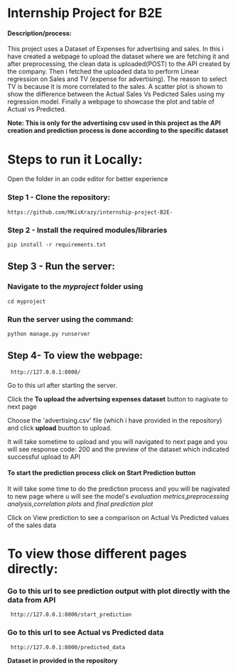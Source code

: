 # Internship Project for B2E

#### Description/process:
This project uses a Dataset of Expenses for advertising and sales.
In this i have created a webpage to upload the dataset where we are fetching it and after preprocessing, the clean data is uploaded(POST) to the API created by the company.
Then i fetched the uploaded data to perform Linear regression on Sales and TV (expense for advertising). 
The reason to select TV is because it is more correlated to the sales.
A scatter plot is shown to show the difference between the Actual Sales Vs Pedicted Sales using my regression model.
Finally a webpage to showcase the plot and table of Actual vs Predicted.

**Note: This is only for the advertising csv used in this project as the API creation and prediction process is done according to the specific dataset**

# Steps to run it Locally:
Open the folder in an code editor for better experience

### Step 1 - Clone the repository:
```
https://github.com/MKisKrazy/internship-project-B2E-
```

### Step 2 - Install the required modules/libraries

```
pip install -r requirements.txt
```
## Step 3 - Run the server:
### Navigate to the *myproject* folder using 
``` cd myproject ```
### Run the server using the command:
```python manage.py runserver```

## Step 4- To view the webpage:
``` http://127.0.0.1:8000/```

Go to this url after starting the server.

Click the **To upload the advertsing expenses dataset** button to nagivate to next page

Choose the 'advertising.csv' file (which i have provided in the repository) and click **upload** buutton to upload.

It will take sometime to upload and you will navigated to next page and you will see response code: 200 and the preview of the dataset which indicated successful upload to API

#### To start the prediction process click on **Start Prediction** button
It will take some time to do the prediction process and you will be nagivated to new page where u will see the model's *evaluation metrics*,*preprocessing analysis*,*correlation plots* and *final prediction plot* 

Click on View prediction to see a comparison on Actual Vs Predicted values of the sales data

# To view those different pages directly:
### Go to this url to see prediction output with plot directly with the data from API
``` http://127.0.0.1:8000/start_prediction```
### Go to this url to see Actual vs Predicted data
``` http://127.0.0.1:8000/predicted_data```



**Dataset in provided in the repository**
